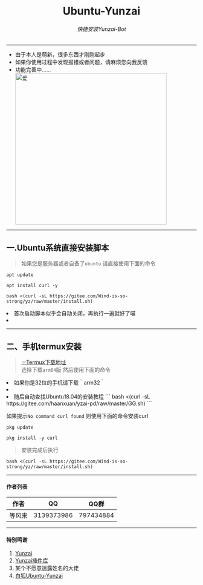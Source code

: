 <h1 align="center">Ubuntu-Yunzai</h1>
<h6 align="center">快捷安装Yunzai-Bot</h6>
<hr/>
<ul>
<li>由于本人是萌新，很多东西才刚刚起步</li>
<li>如果你使用过程中发现报错或者问题，请麻烦您向我反馈</li>
<li>功能完善中……</li>
<img src="图片/新野爱.jpg" alt="爱" width = "400">
  </a><br>
</ul>
<hr/>

## 一.Ubuntu系统直接安装脚本<br>
>如果您是服务器或者自备了`ubuntu` 请直接使用下面的命令<br>

```
apt update
```
```
apt install curl -y
```
```
bash <(curl -sL https://gitee.com/Wind-is-so-strong/yz/raw/master/install.sh)
```

<li>首次启动脚本似乎会自动关闭，再执行一遍就好了喵<li>

<hr>

## 二、手机termux安装

>[☞Termux下载地址](https://github.com/termux/termux-app/releases)<br>
>选择下载`arm64`版 然后使用下面的命令
<li>如果你是32位的手机请下载｀arm32｀<li>
<li>随后自动查找Ubuntu18.04的安装教程
```
bash <(curl -sL https://gitee.com/haanxuan/yzai-pd/raw/master/GG.sh)
```

如果提示`No command curl found` 则使用下面的命令安装curl <br>

```
pkg update
```
```
pkg install -y curl
```
>安装完成后执行
```
bash <(curl -sL https://gitee.com/Wind-is-so-strong/yz/raw/master/install.sh)
```
<hr>

#### 作者列表
| 作者 | QQ |QQ群|
| --- | --- | --- |
|等风来|3139373986|797434884|


<hr/>

#### 特别鸣谢

1. [Yunzai](https://gitee.com/Le-niao/Yunzai-Bot)
2. [Yunzai插件库](https://gitee.com/yhArcadia/Yunzai-Bot-plugins-index)
3. 某个不愿意透露姓名的大佬
4. [白狐Ubuntu-Yunzai](https://gitee.com/baihu433/Ubuntu-Yunzai)
